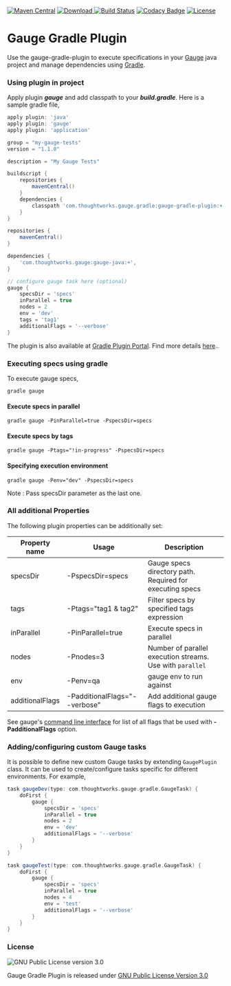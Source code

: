[![Maven Central](https://img.shields.io/maven-central/v/com.thoughtworks.gauge.gradle/gauge-gradle-plugin.svg)](http://search.maven.org/#search%7Cga%7C1%7Ca%3A%22gauge-gradle-plugin%22)
[![Download](https://api.bintray.com/packages/manupsunny/maven/gauge-gradle-plugin/images/download.svg) ](https://bintray.com/manupsunny/maven/gauge-gradle-plugin/_latestVersion)
[![Build Status](https://snap-ci.com/manupsunny/gauge-gradle-plugin/branch/master/build_image)](https://snap-ci.com/manupsunny/gauge-gradle-plugin/branch/master)
[![Codacy Badge](https://api.codacy.com/project/badge/grade/d4d3e7d6c4ce4fa3a79f2790167fd511)](https://www.codacy.com/app/manupsunny/gauge-gradle-plugin)
[![License](http://img.shields.io/:license-gpl3-blue.svg)](https://www.gnu.org/licenses/gpl.txt)


# Gauge Gradle Plugin

Use the gauge-gradle-plugin to execute specifications in your [Gauge](http://getgauge.io) java project and manage dependencies using [Gradle](http://gradle.org//).

### Using plugin in project

Apply plugin ***gauge*** and add classpath to your ***build.gradle***. Here is a sample gradle file,

````groovy
apply plugin: 'java'
apply plugin: 'gauge'
apply plugin: 'application'

group = "my-gauge-tests"
version = "1.1.0"

description = "My Gauge Tests"

buildscript {
    repositories {
        mavenCentral()
    }
    dependencies {
        classpath 'com.thoughtworks.gauge.gradle:gauge-gradle-plugin:+'
    }
}

repositories {
    mavenCentral()
}

dependencies {
    'com.thoughtworks.gauge:gauge-java:+',
}

// configure gauge task here (optional)
gauge {
    specsDir = 'specs'
    inParallel = true
    nodes = 2
    env = 'dev'
    tags = 'tag1'
    additionalFlags = '--verbose'
}

````

The plugin is also available at [Gradle Plugin Portal](https://plugins.gradle.org/). Find more details [here](https://plugins.gradle.org/plugin/com.thoughtworks.gauge)..

### Executing specs using gradle
To execute gauge specs,

````
gradle gauge
````

#### Execute specs in parallel
```
gradle gauge -PinParallel=true -PspecsDir=specs
```
#### Execute specs by tags
```
gradle gauge -Ptags="!in-progress" -PspecsDir=specs
```
#### Specifying execution environment
```
gradle gauge -Penv="dev" -PspecsDir=specs
```

Note : Pass specsDir parameter as the last one.

### All additional Properties
The following plugin properties can be additionally set:

|Property name|Usage|Description|
|-------------|-----|-----------|
|specsDir| -PspecsDir=specs| Gauge specs directory path. Required for executing specs|
|tags    | -Ptags="tag1 & tag2" |Filter specs by specified tags expression|
|inParallel| -PinParallel=true | Execute specs in parallel|
|nodes    | -Pnodes=3 | Number of parallel execution streams. Use with ```parallel```|
|env      | -Penv=qa  | gauge env to run against  |
|additionalFlags| -PadditionalFlags="--verbose" | Add additional gauge flags to execution|


See gauge's [command line interface](http://getgauge.io/documentation/user/current/cli/index.html) for list of all flags that be used with **-PadditionalFlags** option.

### Adding/configuring custom Gauge tasks
It is possible to define new custom Gauge tasks by extending `GaugePlugin` class. It can be used to create/configure tasks specific for different environments. For example,

````groovy
task gaugeDev(type: com.thoughtworks.gauge.gradle.GaugeTask) {
    doFirst {
        gauge {
            specsDir = 'specs'
            inParallel = true
            nodes = 2
            env = 'dev'
            additionalFlags = '--verbose'
        }
    }
}

task gaugeTest(type: com.thoughtworks.gauge.gradle.GaugeTask) {
    doFirst {
        gauge {
            specsDir = 'specs'
            inParallel = true
            nodes = 4
            env = 'test'
            additionalFlags = '--verbose'
        }
    }
}
````

### License

![GNU Public License version 3.0](http://www.gnu.org/graphics/gplv3-127x51.png)

Gauge Gradle Plugin is released under [GNU Public License Version 3.0](http://www.gnu.org/licenses/gpl-3.0.txt)
